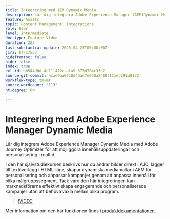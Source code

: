 ```yaml
---
title: Integrering med AEM Dynamic Media
description: Lär dig integrera Adobe Experience Manager (AEM)Dynamic Media med Adobe Journey Optimizer (AJO) för att möjliggöra innehållsuppdateringar och personalisering i realtid.
feature: Assets
topic: Content Management, Integrations
role: User
level: Intermediate
doc-type: Feature Video
duration: 222
last-substantial-update: 2025-04-23T00:00:00Z
jira: KT-17533
hidefromtoc: false
hide: false
index: true
exl-id: bb544d0d-4c11-412c-afa9-377d784c33e2
source-git-commit: acae9aa0518d4bae7e028a8480f111eb291a9172
workflow-type: tm+mt
source-wordcount: '113'
ht-degree: 0%

---
```


# Integrering med Adobe Experience Manager Dynamic Media

Lär dig integrera Adobe Experience Manager Dynamic Media med Adobe Journey Optimizer för att möjliggöra innehållsuppdateringar och personalisering i realtid.

I den här självstudiekursen beskrivs hur du ändrar bilder direkt i AJO, lägger till textöverlägg i HTML-läge, skapar dynamiska mediamallar i AEM för personalisering och anpassar kampanjer genom att anpassa innehåll för olika målgruppssegment. Tack vare den här integreringen kan marknadsförarna effektivt skapa engagerande och personaliserade kampanjer utan att behöva växla mellan olika program.

>[!VIDEO](https://video.tv.adobe.com/v/3457695/?learn=on&enablevpops)

Mer information om den här funktionen finns i [produktdokumentationen](https://experienceleague.adobe.com/sv/docs/journey-optimizer/using/content-management/combine/aem-dynamic).
